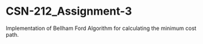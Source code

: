 # CSN-212_Assignment-3
Implementation of Bellham Ford Algorithm for calculating the minimum cost path.
